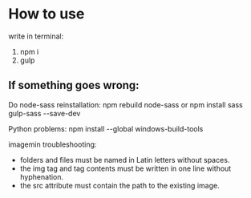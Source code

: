 # How to use

write in terminal:

1. npm i
2. gulp

## If something goes wrong:

Do node-sass reinstallation:
npm rebuild node-sass 
or
npm install sass gulp-sass --save-dev

Python problems:
npm install --global windows-build-tools

imagemin troubleshooting:
- folders and files must be named in Latin letters without spaces.
- the img tag and tag contents must be written in one line without hyphenation.
- the src attribute must contain the path to the existing image.

